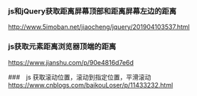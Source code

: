 ### js和jQuery获取距离屏幕顶部和距离屏幕左边的距离
http://www.5imoban.net/jiaocheng/jquery/201904103537.html

### js获取元素距离浏览器顶端的距离
https://www.jianshu.com/p/90e4816d7e6d

###　js 获取滚动位置，滚动到指定位置，平滑滚动
https://www.cnblogs.com/baikouLoser/p/11433232.html

### 




